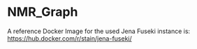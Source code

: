# NMR_Graph

A reference Docker Image for the used Jena Fuseki instance is: https://hub.docker.com/r/stain/jena-fuseki/